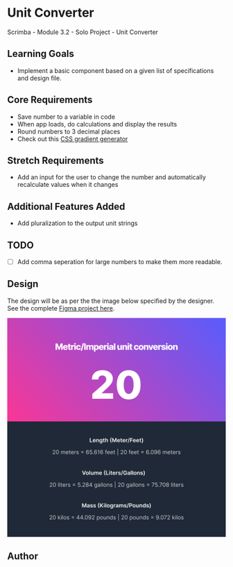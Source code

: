 # Unit Converter

Scrimba - Module 3.2 - Solo Project - Unit Converter

## Learning Goals
- Implement a basic component based on a given list of specifications and design file.

## Core Requirements
- Save number to a variable in code
- When app loads, do calculations and display the results
- Round numbers to 3 decimal places
- Check out this [CSS gradient generator](https://www.joshwcomeau.com/gradient-generator/)
## Stretch Requirements
- Add an input for the user to change the number and automatically recalculate values when it changes
## Additional Features Added
- Add pluralization to the output unit strings
## TODO
- [ ] Add comma seperation for large numbers to make them more readable.
## Design
The design will be as per the the image below specified by the designer. See the complete [Figma project here](https://www.figma.com/file/SGyeTJrpeBsVdtwjvTn2po/Unit-Conversion-(Copy)?node-id=0%3A1).

![alt](./dark-active.png)

## Author

